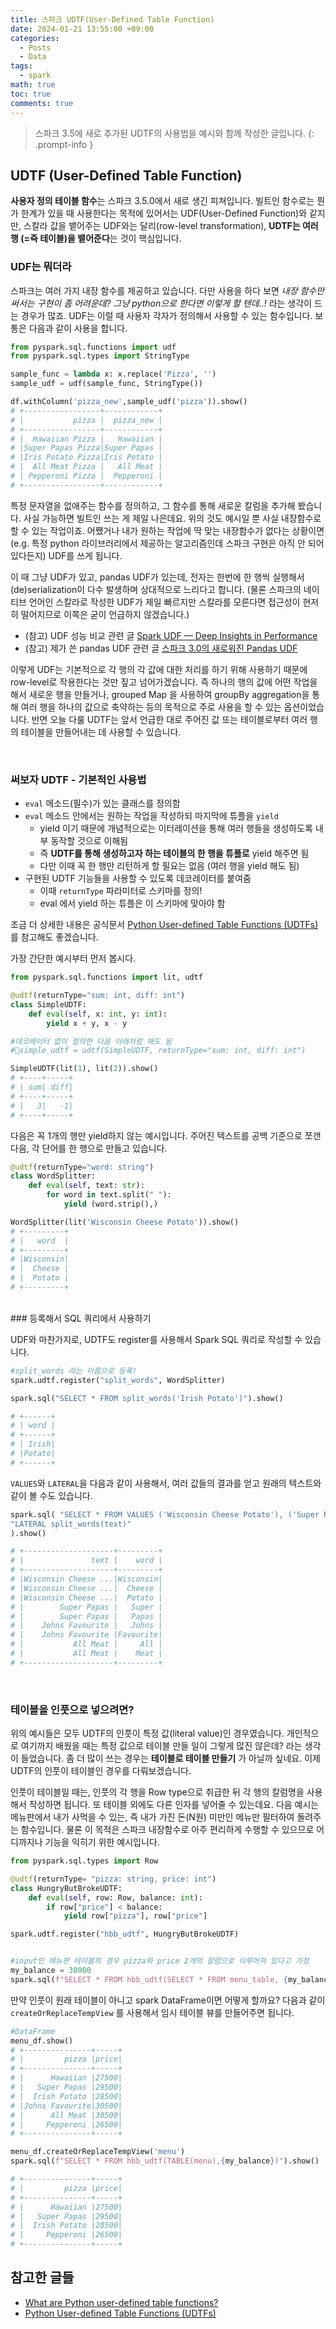 ```yaml
---
title: 스파크 UDTF(User-Defined Table Function)
date: 2024-01-21 13:55:00 +09:00
categories:
  - Posts
  - Data
tags:
  - spark
math: true
toc: true
comments: true
---
```

> 스파크 3.5에 새로 추가된 UDTF의 사용법을 예시와 함께 작성한 글입니다.
{: .prompt-info }

## UDTF (User-Defined Table Function)

**사용자 정의 테이블 함수**는 스파크 3.5.0에서 새로 생긴 피쳐입니다. 빌트인 함수로는 뭔가 한계가 있을 때 사용한다는 목적에 있어서는 UDF(User-Defined Function)와 같지만, 스칼라 값을 뱉어주는 UDF와는 달리(row-level transformation), **UDTF는 여러 행 (=즉 테이블)을 뱉어준다**는 것이 핵심입니다.

### UDF는 뭐더라

스파크는 여러 가지 내장 함수를 제공하고 있습니다. 다만 사용을 하다 보면 *내장 함수만 써서는 구현이 좀 어려운데? 그냥 python으로 한다면 이렇게 할 텐데..!* 라는 생각이 드는 경우가 많죠. UDF는 이럴 때 사용자 각자가 정의해서 사용할 수 있는 함수입니다. 보통은 다음과 같이 사용을 합니다.

```python
from pyspark.sql.functions import udf
from pyspark.sql.types import StringType

sample_func = lambda x: x.replace('Pizza', '')
sample_udf = udf(sample_func, StringType())

df.withColumn('pizza_new',sample_udf('pizza')).show()
# +-----------------+------------+ 
# |           pizza |  pizza_new | 
# +-----------------+------------+ 
# |  Hawaiian Pizza |   Hawaiian | 
# |Super Papas Pizza|Super Papas | 
# |Iris Potato Pizza|Iris Potato | 
# |  All Meat Pizza |   All Meat | 
# | Pepperoni Pizza |  Pepperoni | 
# +-----------------+------------+
```

특정 문자열을 없애주는 함수를 정의하고, 그 함수를 통해 새로운 칼럼을 추가해 봤습니다. 사실 가능하면 빌트인 쓰는 게 제일 나은데요. 위의 것도 예시일 뿐 사실 내장함수로 할 수 있는 작업이죠. 어쨌거나 내가 원하는 작업에 딱 맞는 내장함수가 없다는 상황이면(e.g. 특정 python 라이브러리에서 제공하는 알고리즘인데 스파크 구현은 아직 안 되어 있다든지) UDF를 쓰게 됩니다. 

이 때 그냥 UDF가 있고, pandas UDF가 있는데, 전자는 한번에 한 행씩 실행해서 (de)serialization이 다수 발생하며 상대적으로 느리다고 합니다. (물론 스파크의 네이티브 언어인 스칼라로 작성한 UDF가 제일 빠르지만 스칼라를 모른다면 접근성이 현저히 떨어지므로 이쪽은 굳이 언급하지 않겠습니다.)

- (참고) UDF 성능 비교 관련 글 [Spark UDF — Deep Insights in Performance](https://medium.com/quantumblack/spark-udf-deep-insights-in-performance-f0a95a4d8c62)
- (참고) 제가 쓴 pandas UDF 관련 글  [스파크 3.0의 새로워진 Pandas UDF](https://pizzathiefz.github.io/posts/spark3-new-pandas-udf/)

이렇게 UDF는 기본적으로 각 행의 각 값에 대한 처리를 하기 위해 사용하기 때문에 row-level로 작용한다는 것만 짚고 넘어가겠습니다. 즉 하나의 행의 값에 어떤 작업을 해서 새로운 행을 만들거나, grouped Map 을 사용하여 groupBy aggregation을 통해 여러 행을 하나의 값으로 축약하는 등의 목적으로 주로 사용을 할 수 있는 옵션이었습니다. 반면 오늘 다룰 UDTF는 앞서 언급한 대로 주어진 값 또는 테이블로부터 여러 행의 테이블을 만들어내는 데 사용할 수 있습니다.

<br>

### 써보자 UDTF -  기본적인 사용법

- `eval` 메소드(필수)가 있는 클래스를 정의함 
- `eval` 메소드 안에서는 원하는 작업을 작성하되 마지막에 튜플을 `yield` 
	- yield 이기 때문에 개념적으로는 이터레이션을 통해 여러 행들을 생성하도록 내부 동작할 것으로 이해됨
	- 즉 **UDTF를 통해 생성하고자 하는 테이블의 한 행을 튜플로** yield 해주면 됨
	- 다만 이때 꼭 한 행만 리턴하게 할 필요는 없음 (여러 행을 yield 해도 됨)
- 구현된 UDTF 기능들을 사용할 수 있도록 데코레이터를 붙여줌
	- 이때 `returnType` 파라미터로 스키마를 정의!
	- eval 에서 yield 하는 튜플은 이 스키마에 맞아야 함

조금 더 상세한 내용은 공식문서 [Python User-defined Table Functions (UDTFs)](https://spark.apache.org/docs/latest/api/python/user_guide/sql/python_udtf.html)를 참고해도 좋겠습니다.

가장 간단한 예시부터 먼저 봅시다.

```python
from pyspark.sql.functions import lit, udtf

@udtf(returnType="sum: int, diff: int")
class SimpleUDTF:
    def eval(self, x: int, y: int):
        yield x + y, x - y

#데코레이터 없이 정의한 다음 아래처럼 해도 됨
#simple_udtf = udtf(SimpleUDTF, returnType="sum: int, diff: int")

SimpleUDTF(lit(1), lit(2)).show()
# +----+-----+
# | sum| diff|
# +----+-----+
# |   3|   -1|
# +----+-----+

```

다음은 꼭 1개의 행만 yield하지 않는 예시입니다. 주어진 텍스트를 공백 기준으로 쪼갠 다음, 각 단어를 한 행으로 만들고 있습니다.

```python
@udtf(returnType="word: string")
class WordSplitter:
    def eval(self, text: str):
        for word in text.split(" "):
            yield (word.strip(),)

WordSplitter(lit('Wisconsin Cheese Potato')).show()
# +---------+ 
# |   word  | 
# +---------+ 
# |Wisconsin| 
# |  Cheese |  
# |  Potato | 
# +---------+
```

<br>
### 등록해서 SQL 쿼리에서 사용하기

UDF와 마찬가지로, UDTF도 register를 사용해서 Spark SQL 쿼리로 작성할 수 있습니다.

```python
#split_words 라는 이름으로 등록!
spark.udtf.register("split_words", WordSplitter)

spark.sql("SELECT * FROM split_words('Irish Potato')").show()

# +------+ 
# | word |  
# +------+ 
# | Irish| 
# |Potato| 
# +------+

```

`VALUES`와 `LATERAL`을 다음과 같이 사용해서, 여러 값들의 결과를 얻고 원래의 텍스트와 같이 볼 수도 있습니다.

```python
spark.sql( "SELECT * FROM VALUES ('Wisconsin Cheese Potato'), ('Super Papas'), ('Johns Favourite'), ('All Meat') t(text), "
"LATERAL split_words(text)"
).show()

# +--------------------+---------+ 
# |               text |    word | 
# +--------------------+---------+ 
# |Wisconsin Cheese ...|Wisconsin| 
# |Wisconsin Cheese ...|  Cheese | 
# |Wisconsin Cheese ...|  Potato | 
# |        Super Papas |   Super | 
# |        Super Papas |   Papas | 
# |    Johns Favourite |   Johns | 
# |    Johns Favourite |Favourite| 
# |           All Meat |     All | 
# |           All Meat |    Meat | 
# +--------------------+---------+
```

<br>

### 테이블을 인풋으로 넣으려면?


위의 예시들은 모두 UDTF의 인풋이 특정 값(literal value)인 경우였습니다. 개인적으로 여기까지 배웠을 때는 특정 값으로 테이블 만들 일이 그렇게 많진 않은데? 라는 생각이 들었습니다. 좀 더 많이 쓰는 경우는 **테이블로 테이블 만들기** 가 아닐까 싶네요. 이제 UDTF의 인풋이 테이블인 경우를 다뤄보겠습니다.

인풋이 테이블일 때는, 인풋의 각 행을 Row type으로 취급한 뒤 각 행의 칼럼명을 사용해서 작성하면 됩니다. 또 테이블 외에도 다른 인자를 넣어줄 수 있는데요. 다음 예시는 메뉴판에서 내가 사먹을 수 있는, 즉 내가 가진 돈(N원) 미만인 메뉴만 필터하여 돌려주는 함수입니다. 물론 이 목적은 스파크 내장함수로 아주 편리하게 수행할 수 있으므로 어디까지나 기능을 익히기 위한 예시입니다.

```python
from pyspark.sql.types import Row

@udtf(returnType= "pizza: string, price: int")
class HungryButBrokeUDTF:
    def eval(self, row: Row, balance: int):
        if row["price"] < balance:
            yield row["pizza"], row["price"]

spark.udtf.register("hbb_udtf", HungryButBrokeUDTF)


#input인 메뉴판 테이블의 경우 pizza와 price 2개의 칼럼으로 이루어져 있다고 가정
my_balance = 30000
spark.sql(f"SELECT * FROM hbb_udtf(SELECT * FROM menu_table, {my_balance})").show()
```

만약 인풋이 원래 테이블이 아니고 spark DataFrame이면 어떻게 할까요? 다음과 같이 `createOrReplaceTempView` 를 사용해서 임시 테이블 뷰를 만들어주면 됩니다. 

```python
#DataFrame
menu_df.show()
# +---------------+-----+ 
# |         pizza |price| 
# +---------------+-----+ 
# |      Hawaiian |27500| 
# |   Super Papas |29500| 
# |  Irish Potato |28500| 
# |Johns Favourite|30500| 
# |      All Meat |30500| 
# |     Pepperoni |26500| 
# +---------------+-----+

menu_df.createOrReplaceTempView('menu')
spark.sql(f"SELECT * FROM hbb_udtf(TABLE(menu),{my_balance})").show()

# +---------------+-----+ 
# |         pizza |price| 
# +---------------+-----+ 
# |      Hawaiian |27500| 
# |   Super Papas |29500| 
# |  Irish Potato |28500| 
# |     Pepperoni |26500| 
# +---------------+-----+

```


## 참고한 글들

- [What are Python user-defined table functions?](https://docs.databricks.com/en/udf/python-udtf.html#pass-a-table-argument-to-a-udtf)
- [Python User-defined Table Functions (UDTFs)](https://spark.apache.org/docs/latest/api/python/user_guide/sql/python_udtf.html)